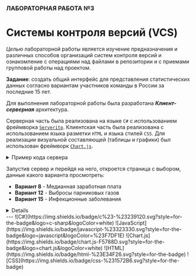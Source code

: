 ### ЛАБОРАТОРНАЯ РАБОТА №3
# Системы контроля версий (VCS)
*Целью* лабораторной работы является изучение предназначения и различных способов организаций систем контроля версий и ознакомление с операциями над файлами в репозитории и с приемами групповой работы над проектом.

**Задание**: создать общий интерфейс для представления статистических данных согласно вариантам участников команды в России за последние 15 лет.

Для выполнения лабораторной работы была разработана ***Клиент-серверная*** архитектура. 

Серверная часть была реализована на языке `C#` с использованием фреймворка [`Serverito`](https://github.com/RonenNess/Serverito).
Клиентская часть была реализована с использованием языка разметки `HTML` и языка стилей `CSS`.
Для реализации визуальной составляющей (таблицы и графики) был использован фреймворк [`Chart.js`](https://github.com/chartjs/Chart.js).

<details> <summary>Пример кода сервера</summary>

    ```c#
    string directory = "./../../../client";

    var server = new HttpListener();

    server.Prefixes.Add("http://localhost:8080/");

    server.Start();
    Console.WriteLine("Server started");

    while (true) {
        HttpListenerContext context = server.GetContext();

        HttpListenerResponse response = context.Response;

        string path = directory+context.Request.RawUrl;
        if (context.Request.RawUrl == "/") path += "index.html";
        Console.WriteLine("Raw URL: {0}", context.Request.RawUrl);

        if (File.Exists(path)) {
            Console.WriteLine("URL: {0} ({1}) – OK", context.Request.Url.OriginalString, path);
            byte[] buffer = File.ReadAllBytes(path);

            response.ContentLength64 = buffer.Length;
            Stream output = response.OutputStream;
            output.Write(buffer, 0, buffer.Length);

            context.Response.Close();
        }
        else {
            Console.WriteLine("URL: {0} ({1}) – Not Found", context.Request.Url.OriginalString, path);
            context.Response.StatusCode = 404;
            context.Response.Close();
        }
    }
    ```

</details>

Запустив сервер и перейдя на него, откроется страница с выбором, данные какого варианта просмотреть:
- **Вариант 8** - Медианная заработная плата
- **Вариант 12** - Выбросы парниковых газов
- **Вариант 15** - Инфекционные заболевания

<details>
    
</details>
---
![C#](https://img.shields.io/badge/c%23-%23239120.svg?style=for-the-badge&logo=c-sharp&logoColor=white)
![JavaScript](https://img.shields.io/badge/javascript-%23323330.svg?style=for-the-badge&logo=javascript&logoColor=%23F7DF1E)
![Chart.js](https://img.shields.io/badge/chart.js-F5788D.svg?style=for-the-badge&logo=chart.js&logoColor=white)
![HTML](https://img.shields.io/badge/html-%23E34F26.svg?style=for-the-badge)
![CSS](https://img.shields.io/badge/css-%231572B6.svg?style=for-the-badge)
